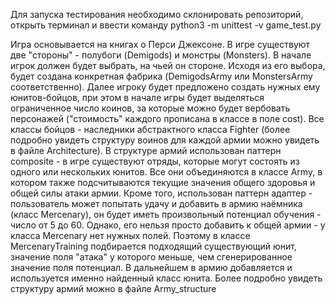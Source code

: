 Для запуска тестирования необходимо склонировать репозиторий, открыть терминал и ввести команду python3 -m unittest -v game_test.py

Игра основывается на книгах о Перси Джексоне. В игре существуют две "стороны" - полубоги (Demigods) и монстры (Monsters). В начале игрок должен будет выбрать, на чьей он стороне. Исходя из его выбора, будет создана конкретная фабрика (DemigodsArmy или MonstersArmy соответственно). Далее игроку будет предложено создать нужных ему юнитов-бойцов, при этом в начале игры будет выделяться ограниченное число коинов, за которые можно будет вербовать персонажей ("стоимость" каждого прописана в классе в поле cost). Все классы бойцов - наследники абстрактного класса Fighter (более подробно увидеть структуру воинов для каждой армии можно увидеть в файле Architecture). В структуре армий использован паттерн composite - в игре существуют отряды, которые могут состоять из одного или нескольких юнитов. Все они объединяются в классе Army, в котором также подсчитываются текущие значения общего здоровья и общей силы атаки армии. Кроме того, использован паттерн адаптер - пользователь может попытать удачу и добавить в армию наёмника (класс Mercenary), он будет иметь произвольный потенциал обучения - число от 5 до 60. Однако, его нельзя просто добавить к общей армии - у класса Mercenary нет нужных полей. Поэтому в классе MercenaryTraining подбирается подходящий существующий юнит, значение поля "атака" у которого меньше, чем сгенерированное значение поля потенциал. В дальнейшем в армию добавляется и используется именно найденный класс юнита. Более подробно увидеть структуру армий можно в файле Army_structure

